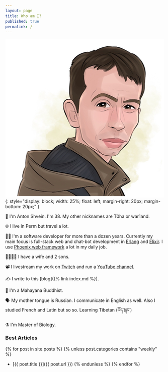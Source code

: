 ```yaml
---
layout: page
title: Who am I?
published: true
permalink: /
---
```

![Anton Shvein](/assets/images/t0ha.jpeg){: style="display: block; width: 25%; float: left; margin-right: 20px; margin-bottom: 20px;" }

👤 I'm Anton Shvein. I'm 38. My other nicknames are T0ha or war1and.

🌐 I live in Perm but travel a lot. 

🧑‍💻 I'm a software developer for more than a dozen years. Currently my main focus is full-stack web and chat-bot development in [Erlang](http://erlang.org) and [Elixir](https://elixir-lang.org). I use [Phoenix web framework](https://phoenixframework.org) a lot in my daily job.

🧑‍🧑‍🧒‍🧒 I have a wife and 2 sons.

📽️ I livestream my work on [Twitch](https://www.twitch.tv/war1and) and run a  [YouTube channel](https://www.youtube.com/c/AntonShvein). 

✍️ I write to this [blog]({% link index.md %}).

📿 I'm a Mahayana Buddhist.

🗣️ My mother tongue is Russian. I communicate in English as well. Also I studied French and Latin but so so. Learning Tibetan (བོད་སྐད་)

⚗️ I'm Master of Biology.

### Best Articles

{% for post in site.posts %}
{% unless post.categories contains "weekly" %}
- [{{ post.title }}]({{ post.url }})
{% endunless %}
{% endfor %}
